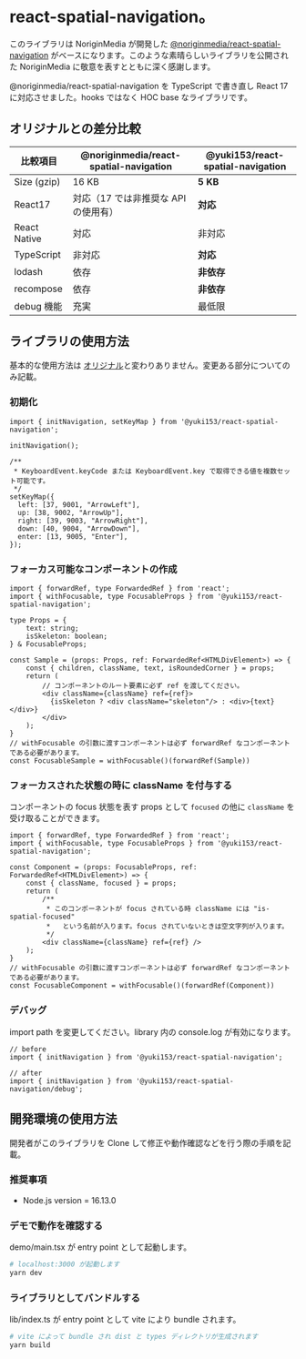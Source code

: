 # react-spatial-navigation。

このライブラリは NoriginMedia が開発した [@noriginmedia/react-spatial-navigation](https://github.com/NoriginMedia/react-spatial-navigation) がベースになります。このような素晴らしいライブラリを公開された NoriginMedia に敬意を表すとともに深く感謝します。

@noriginmedia/react-spatial-navigation を TypeScript で書き直し React 17 に対応させました。hooks ではなく HOC base なライブラリです。

## オリジナルとの差分比較

|比較項目|@noriginmedia/react-spatial-navigation|@yuki153/react-spatial-navigation|
|--|--|--|
|Size (gzip)|16 KB|__5 KB__|
|React17|対応（17 では非推奨な API の使用有）|__対応__|
|React Native|対応|非対応|
|TypeScript|非対応|__対応__|
|lodash|依存|__非依存__|
|recompose|依存|__非依存__|
|debug 機能|充実|最低限|

## ライブラリの使用方法

基本的な使用方法は [オリジナル](@noriginmedia/react-spatial-navigation)と変わりありません。変更ある部分についてのみ記載。

### 初期化

```tsx
import { initNavigation, setKeyMap } from '@yuki153/react-spatial-navigation';

initNavigation();

/**
 * KeyboardEvent.keyCode または KeyboardEvent.key で取得できる値を複数セット可能です。
 */
setKeyMap({
  left: [37, 9001, "ArrowLeft"],
  up: [38, 9002, "ArrowUp"],
  right: [39, 9003, "ArrowRight"],
  down: [40, 9004, "ArrowDown"],
  enter: [13, 9005, "Enter"],
});
```

### フォーカス可能なコンポーネントの作成

```tsx
import { forwardRef, type ForwardedRef } from 'react';
import { withFocusable, type FocusableProps } from '@yuki153/react-spatial-navigation';

type Props = {
    text: string;
    isSkeleton: boolean;
} & FocusableProps;

const Sample = (props: Props, ref: ForwardedRef<HTMLDivElement>) => {
    const { children, className, text, isRoundedCorner } = props;
    return (
        // コンポーネントのルート要素に必ず ref を渡してください。
        <div className={className} ref={ref}>
          {isSkeleton ? <div className="skeleton"/> : <div>{text}</div>}
        </div>
    );
}
// withFocusable の引数に渡すコンポーネントは必ず forwardRef なコンポーネントである必要があります。
const FocusableSample = withFocusable()(forwardRef(Sample))
```

### フォーカスされた状態の時に className を付与する

コンポーネントの focus 状態を表す props として `focused` の他に `className` を受け取ることができます。

```tsx
import { forwardRef, type ForwardedRef } from 'react';
import { withFocusable, type FocusableProps } from '@yuki153/react-spatial-navigation';

const Component = (props: FocusableProps, ref: ForwardedRef<HTMLDivElement>) => {
    const { className, focused } = props;
    return (
        /**
         * このコンポーネントが focus されている時 className には "is-spatial-focused"
         *   という名前が入ります。focus されていないときは空文字列が入ります。
         */
        <div className={className} ref={ref} />
    );
}
// withFocusable の引数に渡すコンポーネントは必ず forwardRef なコンポーネントである必要があります。
const FocusableComponent = withFocusable()(forwardRef(Component))
```

### デバッグ

import path を変更してください。library 内の console.log が有効になります。

```tsx
// before
import { initNavigation } from '@yuki153/react-spatial-navigation';

// after
import { initNavigation } from '@yuki153/react-spatial-navigation/debug';
```

## 開発環境の使用方法

開発者がこのライブラリを Clone して修正や動作確認などを行う際の手順を記載。

### 推奨事項

- Node.js version = 16.13.0

### デモで動作を確認する

demo/main.tsx が entry point として起動します。

```bash
# localhost:3000 が起動します
yarn dev
```

### ライブラリとしてバンドルする

lib/index.ts が entry point として vite により bundle されます。

```bash
# vite によって bundle され dist と types ディレクトリが生成されます
yarn build
```
